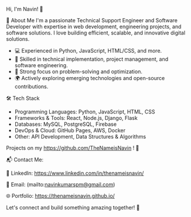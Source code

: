 Hi, I'm Navin! 👋

🚀 About Me
I'm a passionate Technical Support Engineer and Software Developer with expertise in web development, engineering projects, and software solutions. 
I love building efficient, scalable, and innovative digital solutions.

- 💻 Experienced in Python, JavaScript, HTML/CSS, and more.
- 🔧 Skilled in technical implementation, project management, and software engineering.
- 🎯 Strong focus on problem-solving and optimization.
- 🌍 Actively exploring emerging technologies and open-source contributions.

🛠️ Tech Stack
- Programming Languages: Python, JavaScript, HTML, CSS
- Frameworks & Tools: React, Node.js, Django, Flask
- Databases: MySQL, PostgreSQL, Firebase
- DevOps & Cloud: GitHub Pages, AWS, Docker
- Other: API Development, Data Structures & Algorithms

Projects on my https://github.com/TheNameisNavin ! 🚀

📬 Contact Me:

💼 LinkedIn: https://www.linkedin.com/in/thenameisnavin/

📧 Email: (mailto:navinkumarspm@gmail.com)  

🌐 Portfolio: https://thenameisnavin.github.io/

Let's connect and build something amazing together! 🚀


